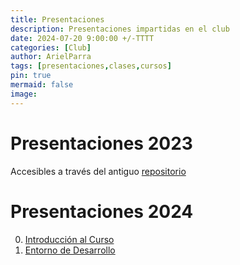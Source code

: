 ```yaml
---
title: Presentaciones
description: Presentaciones impartidas en el club 
date: 2024-07-20 9:00:00 +/-TTTT
categories: [Club]
author: ArielParra 
tags: [presentaciones,clases,cursos]
pin: true
mermaid: false
image:
---
```


<!-- Recordar actualizar https://github.com/CPC-GALLOS/Presentations/blob/main/index.md -->

# Presentaciones 2023

Accesibles a través del antiguo [repositorio](https://github.com/Chisrra/GALLOS/tree/main/2023)

# Presentaciones 2024

0. [Introducción al Curso](https://cpc-gallos.github.io/Presentations/2024/000-Introduccion.html)
1. [Entorno de Desarrollo](https://cpc-gallos.github.io/Presentations/2024/001-Entorno_Desarrollo.html)
